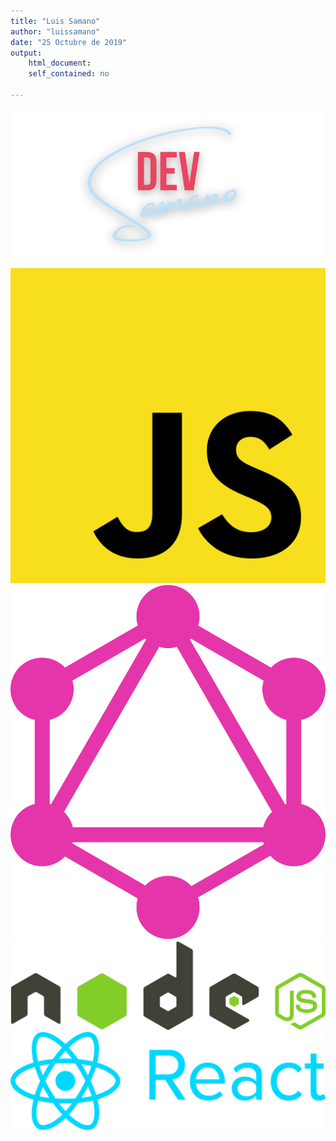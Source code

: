 ```yaml
--- 
title: "Luis Samano" 
author: "luissamano" 
date: "25 Octubre de 2019" 
output: 
    html_document:  
    self_contained: no 

--- 
```



<link href="https://unpkg.com/tailwindcss@^1.0/dist/tailwind.min.css" rel="stylesheet">


<div class="container mx-auto bg-gradient-to-r from-teal-400 to-blue-500 shadow-2xl"> 

<!--
**luissamano/luissamano** is a ✨ _special_ ✨ repository because its `README.md` (this file) appears on your GitHub profile.

Here are some ideas to get you started:

- 🔭 I’m currently working on ...
- 🌱 I’m currently learning about us 
- 👯 I’m looking to collaborate on ...
- 🤔 I’m looking for help with ...
- 💬 Ask me about ...
- 📫 How to reach me: ...
- 😄 Pronouns: ...
- ⚡ Fun fact: ...
-->

<img src="./logo.png" alt="logo" class=" rounded-t-lg " />

<div class="flex flex-row rounded-b-lg grid grid-flow-col auto-cols-max md:auto-cols-min gap-5 p-4 justify-evenly ">
    <img src="./javascript.svg" class="w-6" />
    <img src="./graphql.svg" class="w-6" />
    <img src="./nodejs.svg" class="w-20 stroke-current  text-white "/>
    <img src="./reactlogo.png" class="w-16" />
  </div>
  
</div>
</div>